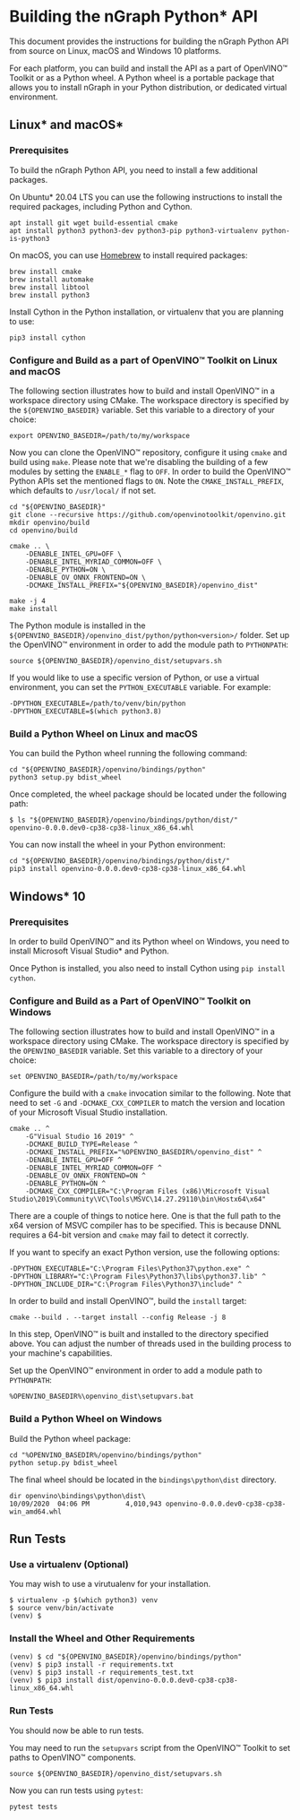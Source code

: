 # Building the nGraph Python* API

This document provides the instructions for building the nGraph Python API from source on Linux, macOS and Windows 10 platforms.

For each platform, you can build and install the API as a part of OpenVINO™ Toolkit or as a Python wheel.
A Python wheel is a portable package that allows you to install nGraph in your Python distribution, or dedicated virtual environment.

## Linux* and macOS*

### Prerequisites

To build the nGraph Python API, you need to install a few additional packages.

On Ubuntu* 20.04 LTS you can use the following instructions to install the required packages, including Python and Cython.

    apt install git wget build-essential cmake
    apt install python3 python3-dev python3-pip python3-virtualenv python-is-python3

On macOS, you can use [Homebrew](https://brew.sh) to install required packages:

    brew install cmake
    brew install automake
    brew install libtool
    brew install python3

Install Cython in the Python installation, or virtualenv that you are planning to use:

    pip3 install cython

 ### Configure and Build as a part of OpenVINO™ Toolkit on Linux and macOS

The following section illustrates how to build and install OpenVINO™ in a workspace directory using CMake.
The workspace directory is specified by the `${OPENVINO_BASEDIR}` variable. Set this variable to a directory of your choice:

    export OPENVINO_BASEDIR=/path/to/my/workspace

Now you can clone the OpenVINO™ repository, configure it using `cmake` and build using `make`. Please note that we're disabling
the building of a few modules by setting the `ENABLE_*` flag to `OFF`. In order to build the OpenVINO™ Python APIs
set the mentioned flags to `ON`. Note the `CMAKE_INSTALL_PREFIX`, which defaults to `/usr/local/` if not set.

    cd "${OPENVINO_BASEDIR}"
    git clone --recursive https://github.com/openvinotoolkit/openvino.git
    mkdir openvino/build
    cd openvino/build

    cmake .. \
        -DENABLE_INTEL_GPU=OFF \
        -DENABLE_INTEL_MYRIAD_COMMON=OFF \
        -DENABLE_PYTHON=ON \
        -DENABLE_OV_ONNX_FRONTEND=ON \
        -DCMAKE_INSTALL_PREFIX="${OPENVINO_BASEDIR}/openvino_dist"

    make -j 4
    make install

The Python module is installed in the `${OPENVINO_BASEDIR}/openvino_dist/python/python<version>/` folder.
Set up the OpenVINO™ environment in order to add the module path to `PYTHONPATH`:

    source ${OPENVINO_BASEDIR}/openvino_dist/setupvars.sh

If you would like to use a specific version of Python, or use a virtual environment, you can set the `PYTHON_EXECUTABLE`
variable. For example:

```
-DPYTHON_EXECUTABLE=/path/to/venv/bin/python
-DPYTHON_EXECUTABLE=$(which python3.8)
```

### Build a Python Wheel on Linux and macOS

You can build the Python wheel running the following command:

    cd "${OPENVINO_BASEDIR}/openvino/bindings/python"
    python3 setup.py bdist_wheel

Once completed, the wheel package should be located under the following path:

    $ ls "${OPENVINO_BASEDIR}/openvino/bindings/python/dist/"
    openvino-0.0.0.dev0-cp38-cp38-linux_x86_64.whl

You can now install the wheel in your Python environment:

    cd "${OPENVINO_BASEDIR}/openvino/bindings/python/dist/"
    pip3 install openvino-0.0.0.dev0-cp38-cp38-linux_x86_64.whl

## Windows* 10

### Prerequisites

In order to build OpenVINO™ and its Python wheel on Windows, you need to install Microsoft Visual Studio* and Python.

Once Python is installed, you also need to install Cython using `pip install cython`.

### Configure and Build as a Part of OpenVINO™ Toolkit on Windows

The following section illustrates how to build and install OpenVINO™ in a workspace directory using CMake.
The workspace directory is specified by the `OPENVINO_BASEDIR` variable. Set this variable to a directory of your choice:

    set OPENVINO_BASEDIR=/path/to/my/workspace

Configure the build with a `cmake` invocation similar to the following. Note that need to set `-G` and
`-DCMAKE_CXX_COMPILER` to match the version and location of your Microsoft Visual Studio installation.

```
cmake .. ^
    -G"Visual Studio 16 2019" ^
    -DCMAKE_BUILD_TYPE=Release ^
    -DCMAKE_INSTALL_PREFIX="%OPENVINO_BASEDIR%/openvino_dist" ^
    -DENABLE_INTEL_GPU=OFF ^
    -DENABLE_INTEL_MYRIAD_COMMON=OFF ^
    -DENABLE_OV_ONNX_FRONTEND=ON ^
    -DENABLE_PYTHON=ON ^
    -DCMAKE_CXX_COMPILER="C:\Program Files (x86)\Microsoft Visual Studio\2019\Community\VC\Tools\MSVC\14.27.29110\bin\Hostx64\x64"

```

There are a couple of things to notice here. One is that the full path to the x64 version of
MSVC compiler has to be specified. This is because DNNL requires a 64-bit version and `cmake` may
fail to detect it correctly.

If you want to specify an exact Python version, use the following options:
```
-DPYTHON_EXECUTABLE="C:\Program Files\Python37\python.exe" ^
-DPYTHON_LIBRARY="C:\Program Files\Python37\libs\python37.lib" ^
-DPYTHON_INCLUDE_DIR="C:\Program Files\Python37\include" ^
```

In order to build and install OpenVINO™, build the `install` target:

    cmake --build . --target install --config Release -j 8

In this step, OpenVINO™ is built and installed to the directory specified above. You can
adjust the number of threads used in the building process to your machine's capabilities.

Set up the OpenVINO™ environment in order to add a module path to `PYTHONPATH`:

    %OPENVINO_BASEDIR%\openvino_dist\setupvars.bat

### Build a Python Wheel on Windows

Build the Python wheel package:

    cd "%OPENVINO_BASEDIR%/openvino/bindings/python"
    python setup.py bdist_wheel

The final wheel should be located in the `bindings\python\dist` directory.

    dir openvino\bindings\python\dist\
    10/09/2020  04:06 PM         4,010,943 openvino-0.0.0.dev0-cp38-cp38-win_amd64.whl

## Run Tests

### Use a virtualenv (Optional)

You may wish to use a virutualenv for your installation.

    $ virtualenv -p $(which python3) venv
    $ source venv/bin/activate
    (venv) $

### Install the Wheel and Other Requirements

    (venv) $ cd "${OPENVINO_BASEDIR}/openvino/bindings/python"
    (venv) $ pip3 install -r requirements.txt
    (venv) $ pip3 install -r requirements_test.txt
    (venv) $ pip3 install dist/openvino-0.0.0.dev0-cp38-cp38-linux_x86_64.whl

### Run Tests

You should now be able to run tests.

You may need to run the `setupvars` script from the OpenVINO™ Toolkit to set paths to OpenVINO™ components.

    source ${OPENVINO_BASEDIR}/openvino_dist/setupvars.sh

Now you can run tests using `pytest`:

    pytest tests
